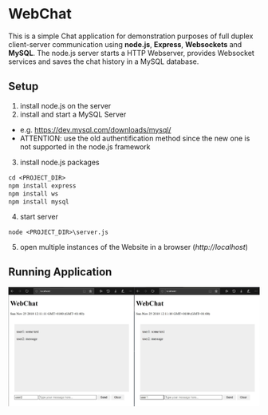 # WebChat

This is a simple Chat application for demonstration purposes of full duplex client-server communication using **node.js**, **Express**, **Websockets** and **MySQL**.
The node.js server starts a HTTP Webserver, provides Websocket services and saves the chat history in a MySQL database.

## Setup
1. install node.js on the server
2. install and start a MySQL Server
  - e.g. https://dev.mysql.com/downloads/mysql/
  - ATTENTION: use the old authentification method since the new one is not supported in the node.js framework
3. install node.js packages
  ```
  cd <PROJECT_DIR>
  npm install express
  npm install ws
  npm install mysql
  ```
4. start server
  ```
  node <PROJECT_DIR>\server.js
  ```
5. open multiple instances of the Website in a browser (_http://localhost_)

## Running Application
![alt text](https://github.com/andi-h/WebChat/blob/master/documentation/WebChat.jpg "Running WebChat example")
